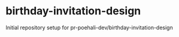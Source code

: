 # birthday-invitation-design

Initial repository setup for pr-poehali-dev/birthday-invitation-design